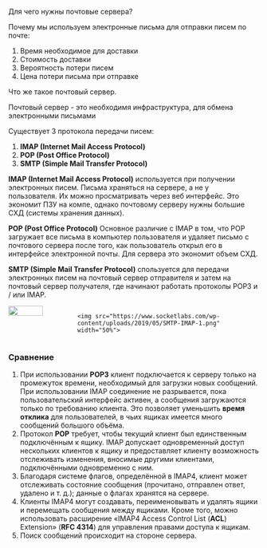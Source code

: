 
Для чего нужны почтовые сервера?

Почему мы используем электронные письма для отправки писем по почте:
1. Время необходимое для доставки
2. Стоимость доставки
3. Вероятность потери писем
4. Цена потери письма при отправке

Что же такое почтовый сервер.

Почтовый сервер - это необходимя инфраструктура, для обмена электронными письмами

<div style="page-break-after: always;"></div>

Существует 3 протокола передачи писем:
1. **IMAP (Internet Mail Access Protocol)** 
2. **POP (Post Office Protocol)**
3. **SMTP (Simple Mail Transfer Protocol)**

<div style="page-break-after: always;"></div>

**IMAP (Internet Mail Access Protocol)** используется при получении электронных писем. Письма храняться на сервере, а не у пользователя. Их можно просматривать через веб интерфейс. Это экономит ПЗУ на компе, однако почтовому серверу нужны большие СХД (системы хранения данных).

**POP (Post Office Protocol)** Основное различие c IMAP в том, что РОР загружает все письма в компьютер пользователя и удаляет письмо с почтового сервера после того, как пользователь открыл его в интерфейсе электронной почты. Для сервера это экономит объем СХД. 

**SMTP (Simple Mail Transfer Protocol)** спользуется для передачи электронных писем на почтовый сервер отправителя и затем на почтовый сервер получателя, где начинают работать протоколы РОР3 и / или IMAP.

<div style="display:flex; flex-direction: row;">
	<img src="https://andreyex.ru/wp-content/uploads/2017/12/Raznitsa-mezhdu-IMAP-i-POP.png" width="50%">
	
	<img src="https://www.socketlabs.com/wp-content/uploads/2019/05/SMTP-IMAP-1.png" width="50%">
</div>

<div style="page-break-after: always;"></div>

### Сравнение

1. При использовании **POP3** клиент подключается к серверу только на промежуток времени, необходимый для загрузки новых сообщений. При использовании IMAP соединение не разрывается, пока пользовательский интерфейс активен, а сообщения загружаются только по требованию клиента. Это позволяет уменьшить **время отклика** для пользователей, в чьих ящиках имеется много сообщений большого объёма.
2. Протокол **POP** требует, чтобы текущий клиент был единственным подключённым к ящику. IMAP допускает одновременный доступ нескольких клиентов к ящику и предоставляет клиенту возможность отслеживать изменения, вносимые другими клиентами, подключёнными одновременно с ним.
3. Благодаря системе флагов, определённой в IMAP4, клиент может отслеживать состояние сообщения (прочитано, отправлен ответ, удалено и т. д.); данные о флагах хранятся на сервере.
4. Клиенты IMAP4 могут создавать, переименовывать и удалять ящики и перемещать сообщения между ящиками. Кроме того, можно использовать расширение «IMAP4 Access Control List (**ACL**) Extension» (**RFC 4314**) для управления правами доступа к ящикам.
5. Поиск сообщений происходит на стороне сервера.
